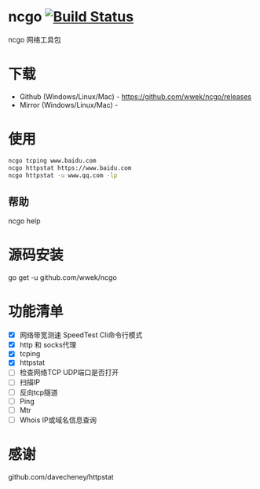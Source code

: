 # ncgo [![Build Status](https://travis-ci.org/wwek/ncgo.svg?branch=master)](https://travis-ci.org/wwek/ncgo)
ncgo 网络工具包

# 下载
* Github (Windows/Linux/Mac) - https://github.com/wwek/ncgo/releases
* Mirror (Windows/Linux/Mac) - 

# 使用
```bash
ncgo tcping www.baidu.com
ncgo httpstat https://www.baidu.com
ncgo httpstat -u www.qq.com -lp
```


## 帮助
ncgo help

# 源码安装
go get -u github.com/wwek/ncgo

# 功能清单

- [x] 网络带宽测速 SpeedTest Cli命令行模式
- [x] http 和 socks代理
- [x] tcping
- [x] httpstat
- [ ] 检查网络TCP UDP端口是否打开
- [ ] 扫描IP
- [ ] 反向tcp隧道
- [ ] Ping
- [ ] Mtr
- [ ] Whois IP或域名信息查询

# 感谢
github.com/davecheney/httpstat
